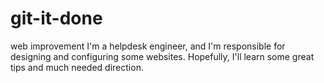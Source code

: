 # git-it-done
web improvement
I'm a helpdesk engineer, and I'm responsible for designing and configuring some websites.
Hopefully, I'll learn some great tips and much needed direction.
